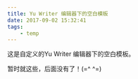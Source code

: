 ```yaml
---
title: Yu Writer 编辑器下的空白模板
date: 2017-09-02 15:32:41
tags:
	- temp
---
```

这是自定义的Yu Writer 编辑器下的空白模板。

<!-- more -->
暂时就这些，后面没有了！(=^ ^=)
